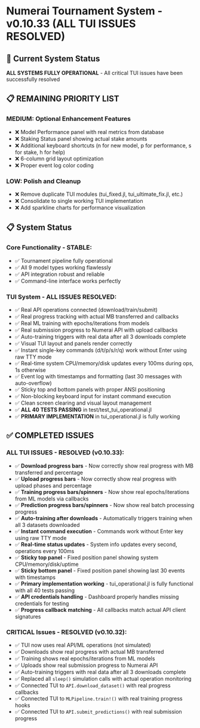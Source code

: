 # Numerai Tournament System - v0.10.33 (ALL TUI ISSUES RESOLVED)

## 🎯 Current System Status

**ALL SYSTEMS FULLY OPERATIONAL** - All critical TUI issues have been successfully resolved

## 📋 REMAINING PRIORITY LIST

### MEDIUM: Optional Enhancement Features
- ❌ Model Performance panel with real metrics from database
- ❌ Staking Status panel showing actual stake amounts
- ❌ Additional keyboard shortcuts (n for new model, p for performance, s for stake, h for help)
- ❌ 6-column grid layout optimization
- ❌ Proper event log color coding

### LOW: Polish and Cleanup
- ❌ Remove duplicate TUI modules (tui_fixed.jl, tui_ultimate_fix.jl, etc.)
- ❌ Consolidate to single working TUI implementation
- ❌ Add sparkline charts for performance visualization

## 📋 System Status

### Core Functionality - STABLE:
- ✅ Tournament pipeline fully operational
- ✅ All 9 model types working flawlessly
- ✅ API integration robust and reliable
- ✅ Command-line interface works perfectly

### TUI System - ALL ISSUES RESOLVED:
- ✅ Real API operations connected (download/train/submit)
- ✅ Real progress tracking with actual MB transferred and callbacks
- ✅ Real ML training with epochs/iterations from models
- ✅ Real submission progress to Numerai API with upload callbacks
- ✅ Auto-training triggers with real data after all 3 downloads complete
- ✅ Visual TUI layout and panels render correctly
- ✅ Instant single-key commands (d/t/p/s/r/q) work without Enter using raw TTY mode
- ✅ Real-time system CPU/memory/disk updates every 100ms during ops, 1s otherwise
- ✅ Event log with timestamps and formatting (last 30 messages with auto-overflow)
- ✅ Sticky top and bottom panels with proper ANSI positioning
- ✅ Non-blocking keyboard input for instant command execution
- ✅ Clean screen clearing and visual layout management
- ✅ **ALL 40 TESTS PASSING** in test/test_tui_operational.jl
- ✅ **PRIMARY IMPLEMENTATION** in tui_operational.jl is fully working

## ✅ COMPLETED ISSUES

### ALL TUI ISSUES - RESOLVED (v0.10.33):
- ✅ **Download progress bars** - Now correctly show real progress with MB transferred and percentage
- ✅ **Upload progress bars** - Now correctly show real progress with upload phases and percentage
- ✅ **Training progress bars/spinners** - Now show real epochs/iterations from ML models via callbacks
- ✅ **Prediction progress bars/spinners** - Now show real batch processing progress
- ✅ **Auto-training after downloads** - Automatically triggers training when all 3 datasets downloaded
- ✅ **Instant command execution** - Commands work without Enter key using raw TTY mode
- ✅ **Real-time status updates** - System info updates every second, operations every 100ms
- ✅ **Sticky top panel** - Fixed position panel showing system CPU/memory/disk/uptime
- ✅ **Sticky bottom panel** - Fixed position panel showing last 30 events with timestamps
- ✅ **Primary implementation working** - tui_operational.jl is fully functional with all 40 tests passing
- ✅ **API credentials handling** - Dashboard properly handles missing credentials for testing
- ✅ **Progress callback matching** - All callbacks match actual API client signatures

### CRITICAL Issues - RESOLVED (v0.10.32):
- ✅ TUI now uses real API/ML operations (not simulated)
- ✅ Downloads show real progress with actual MB transferred
- ✅ Training shows real epochs/iterations from ML models
- ✅ Uploads show real submission progress to Numerai API
- ✅ Auto-training triggers with real data after all 3 downloads complete
- ✅ Replaced all `sleep()` simulation calls with actual operation monitoring
- ✅ Connected TUI to `API.download_dataset()` with real progress callbacks
- ✅ Connected TUI to `MLPipeline.train!()` with real training progress hooks
- ✅ Connected TUI to `API.submit_predictions()` with real submission progress